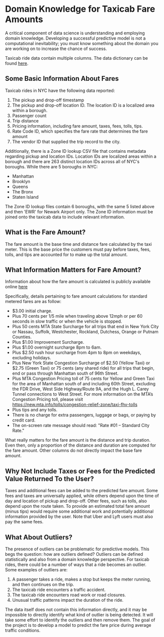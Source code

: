 # Domain Knowledge for Taxicab Fare Amounts

A critical component of data science is understanding and employing domain knowledge.
Developing a successful predictive model is not a computational inevitability; you must know something about the domain you are working on to increase the chance of success.

Taxicab ride data contain multiple columns. The data dictionary can be found [here](https://www.nyc.gov/assets/tlc/downloads/pdf/data_dictionary_trip_records_yellow.pdf).

## Some Basic Information About Fares
Taxicab rides in NYC have the following data reported:
1. The pickup and drop-off timestamp
2. The pickup and drop-off location ID. The location ID is a localized area within a borough.
3. Passenger count
4. Trip distance
5. Pricing information, including fare amount, taxes, fees, tolls, tips.
6. Rate Code ID, which specifies the fare rate that determines the fare amount
7. The vendor ID that supplied the trip record to the city.

Additionally, there is a Zone ID lookup CSV file that contains metadata regarding pickup and location IDs.
Location IDs are localized areas within a borough and there are 263 distinct location IDs across all of NYC's boroughs.
While there are 5 boroughs in NYC:
* Manhattan
* Brooklyn
* Queens
* The Bronx
* Staten Island

The Zone ID lookup files contain 6 boroughs, with the same 5 listed above and then 'EWR' for Newark Airport only.
The Zone ID information must be joined onto the taxicab data to include relevant information.

## What is the Fare Amount?
The fare amount is the base time and distance fare calculated by the taxi meter.
This is the base price the customers must pay before taxes, fees, tolls, and tips are accounted for to make up the total amount.

## What Information Matters for Fare Amount?
Information about how the fare amount is calculated is publicly available online [here](https://www.nyc.gov/site/tlc/passengers/taxi-fare.page#:~:text=Taxi%20Fare%20*%20$3.00%20initial%20charge.%20*,Westchester%2C%20Rockland%2C%20Dutchess%2C%20Orange%20or%20Putnam%20Counties.)

Specifically, details pertaining to fare amount calculations for standard metered fares are as follow:
* $3.00 initial charge.
* Plus 70 cents per 1/5 mile when traveling above 12mph or per 60 seconds in slow traffic or when the vehicle is stopped.
* Plus 50 cents MTA State Surcharge for all trips that end in New York City or Nassau, Suffolk, Westchester, Rockland, Dutchess, Orange or Putnam Counties.
* Plus $1.00 Improvement Surcharge.
* Plus $1.00 overnight surcharge 8pm to 6am.
* Plus $2.50 rush hour surcharge from 4pm to 8pm on weekdays, excluding holidays.
* Plus New York State Congestion Surcharge of $2.50 (Yellow Taxi) or $2.75 (Green Taxi) or 75 cents (any shared ride) for all trips that begin, end or pass through Manhattan south of 96th Street.
* Plus MTA Congestion Pricing toll of 75 cents for Yellow and Green Taxi for the area of Manhattan south of and including 60th Street, excluding the FDR Drive, West Side Highway/Route 9A, and the Hugh L. Carey Tunnel connections to West Street. For more information on the MTA’s Congestion Pricing toll, please visit https://new.mta.info/tolls/congestion-relief-zone/taxi-fhv-tolls
* Plus tips and any tolls.
* There is no charge for extra passengers, luggage or bags, or paying by credit card.
* The on-screen rate message should read: "Rate #01 – Standard City Rate."

What really matters for the fare amount is the distance and trip duration.
Even then, only a proportion of the distance and duration are computed for the fare amount.
Other columns do not directly impact the base fare amount.

## Why Not Include Taxes or Fees for the Predicted Value Returned To the User?
Taxes and additional fees can be added to the predicted fare amount.
Some fees and taxes are universally applied, while others depend upon the time of day and location of pickup and drop-off.
Other fees, such as tolls, also depend upon the route taken.
To provide an estimated total fare amount (minus tips) would require some additional work and potentially additional information provided by the user.
Note that Uber and Lyft users must also pay the same fees.

## What About Outliers?
The presence of outliers can be problematic for predictive models.
This begs the question: how are outliers defined?
Outliers can be defined statistically and also from a domain knowledge perspective.
For taxicab rides, there could be a number of ways that a ride becomes an outlier.
Some examples of outliers are:
1. A passenger takes a ride, makes a stop but keeps the meter running, and then continues on the trip.
2. The taxicab ride encounters a traffic accident.
3. The taxicab ride encounters road work or road closures.
4. Unusual traffic patterns impact the duration of the ride.

The data itself does not contain this information directly, and it may be impossible to directly identify what kind of outlier is being detected.
It will take some effort to identify the outliers and then remove them.
The goal of the project is to develop a model to predict the fare price during average traffic conditions.